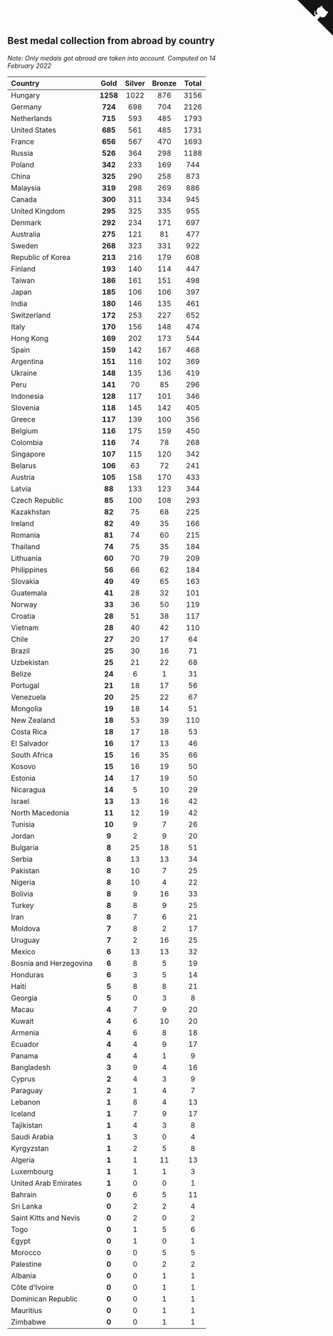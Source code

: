 ## Best medal collection from abroad by country

*Note: Only medals got abroad are taken into account.*
*Computed on 14 February 2022*

| Country | Gold | Silver | Bronze | Total |
| :--- | :--: | :--: | :--: | :--: |
| Hungary | **1258** | 1022 | 876 | 3156 |
| Germany | **724** | 698 | 704 | 2126 |
| Netherlands | **715** | 593 | 485 | 1793 |
| United States | **685** | 561 | 485 | 1731 |
| France | **656** | 567 | 470 | 1693 |
| Russia | **526** | 364 | 298 | 1188 |
| Poland | **342** | 233 | 169 | 744 |
| China | **325** | 290 | 258 | 873 |
| Malaysia | **319** | 298 | 269 | 886 |
| Canada | **300** | 311 | 334 | 945 |
| United Kingdom | **295** | 325 | 335 | 955 |
| Denmark | **292** | 234 | 171 | 697 |
| Australia | **275** | 121 | 81 | 477 |
| Sweden | **268** | 323 | 331 | 922 |
| Republic of Korea | **213** | 216 | 179 | 608 |
| Finland | **193** | 140 | 114 | 447 |
| Taiwan | **186** | 161 | 151 | 498 |
| Japan | **185** | 106 | 106 | 397 |
| India | **180** | 146 | 135 | 461 |
| Switzerland | **172** | 253 | 227 | 652 |
| Italy | **170** | 156 | 148 | 474 |
| Hong Kong | **169** | 202 | 173 | 544 |
| Spain | **159** | 142 | 167 | 468 |
| Argentina | **151** | 116 | 102 | 369 |
| Ukraine | **148** | 135 | 136 | 419 |
| Peru | **141** | 70 | 85 | 296 |
| Indonesia | **128** | 117 | 101 | 346 |
| Slovenia | **118** | 145 | 142 | 405 |
| Greece | **117** | 139 | 100 | 356 |
| Belgium | **116** | 175 | 159 | 450 |
| Colombia | **116** | 74 | 78 | 268 |
| Singapore | **107** | 115 | 120 | 342 |
| Belarus | **106** | 63 | 72 | 241 |
| Austria | **105** | 158 | 170 | 433 |
| Latvia | **88** | 133 | 123 | 344 |
| Czech Republic | **85** | 100 | 108 | 293 |
| Kazakhstan | **82** | 75 | 68 | 225 |
| Ireland | **82** | 49 | 35 | 166 |
| Romania | **81** | 74 | 60 | 215 |
| Thailand | **74** | 75 | 35 | 184 |
| Lithuania | **60** | 70 | 79 | 209 |
| Philippines | **56** | 66 | 62 | 184 |
| Slovakia | **49** | 49 | 65 | 163 |
| Guatemala | **41** | 28 | 32 | 101 |
| Norway | **33** | 36 | 50 | 119 |
| Croatia | **28** | 51 | 38 | 117 |
| Vietnam | **28** | 40 | 42 | 110 |
| Chile | **27** | 20 | 17 | 64 |
| Brazil | **25** | 30 | 16 | 71 |
| Uzbekistan | **25** | 21 | 22 | 68 |
| Belize | **24** | 6 | 1 | 31 |
| Portugal | **21** | 18 | 17 | 56 |
| Venezuela | **20** | 25 | 22 | 67 |
| Mongolia | **19** | 18 | 14 | 51 |
| New Zealand | **18** | 53 | 39 | 110 |
| Costa Rica | **18** | 17 | 18 | 53 |
| El Salvador | **16** | 17 | 13 | 46 |
| South Africa | **15** | 16 | 35 | 66 |
| Kosovo | **15** | 16 | 19 | 50 |
| Estonia | **14** | 17 | 19 | 50 |
| Nicaragua | **14** | 5 | 10 | 29 |
| Israel | **13** | 13 | 16 | 42 |
| North Macedonia | **11** | 12 | 19 | 42 |
| Tunisia | **10** | 9 | 7 | 26 |
| Jordan | **9** | 2 | 9 | 20 |
| Bulgaria | **8** | 25 | 18 | 51 |
| Serbia | **8** | 13 | 13 | 34 |
| Pakistan | **8** | 10 | 7 | 25 |
| Nigeria | **8** | 10 | 4 | 22 |
| Bolivia | **8** | 9 | 16 | 33 |
| Turkey | **8** | 8 | 9 | 25 |
| Iran | **8** | 7 | 6 | 21 |
| Moldova | **7** | 8 | 2 | 17 |
| Uruguay | **7** | 2 | 16 | 25 |
| Mexico | **6** | 13 | 13 | 32 |
| Bosnia and Herzegovina | **6** | 8 | 5 | 19 |
| Honduras | **6** | 3 | 5 | 14 |
| Haiti | **5** | 8 | 8 | 21 |
| Georgia | **5** | 0 | 3 | 8 |
| Macau | **4** | 7 | 9 | 20 |
| Kuwait | **4** | 6 | 10 | 20 |
| Armenia | **4** | 6 | 8 | 18 |
| Ecuador | **4** | 4 | 9 | 17 |
| Panama | **4** | 4 | 1 | 9 |
| Bangladesh | **3** | 9 | 4 | 16 |
| Cyprus | **2** | 4 | 3 | 9 |
| Paraguay | **2** | 1 | 4 | 7 |
| Lebanon | **1** | 8 | 4 | 13 |
| Iceland | **1** | 7 | 9 | 17 |
| Tajikistan | **1** | 4 | 3 | 8 |
| Saudi Arabia | **1** | 3 | 0 | 4 |
| Kyrgyzstan | **1** | 2 | 5 | 8 |
| Algeria | **1** | 1 | 11 | 13 |
| Luxembourg | **1** | 1 | 1 | 3 |
| United Arab Emirates | **1** | 0 | 0 | 1 |
| Bahrain | **0** | 6 | 5 | 11 |
| Sri Lanka | **0** | 2 | 2 | 4 |
| Saint Kitts and Nevis | **0** | 2 | 0 | 2 |
| Togo | **0** | 1 | 5 | 6 |
| Egypt | **0** | 1 | 0 | 1 |
| Morocco | **0** | 0 | 5 | 5 |
| Palestine | **0** | 0 | 2 | 2 |
| Albania | **0** | 0 | 1 | 1 |
| Côte d'Ivoire | **0** | 0 | 1 | 1 |
| Dominican Republic | **0** | 0 | 1 | 1 |
| Mauritius | **0** | 0 | 1 | 1 |
| Zimbabwe | **0** | 0 | 1 | 1 |


<a href="https://github.com/jonatanklosko/wca_statistics" class="github-corner" aria-label="View source on Github"><svg width="80" height="80" viewBox="0 0 250 250" style="fill:#151513; color:#fff; position: absolute; top: 0; border: 0; right: 0;" aria-hidden="true"><path d="M0,0 L115,115 L130,115 L142,142 L250,250 L250,0 Z"></path><path d="M128.3,109.0 C113.8,99.7 119.0,89.6 119.0,89.6 C122.0,82.7 120.5,78.6 120.5,78.6 C119.2,72.0 123.4,76.3 123.4,76.3 C127.3,80.9 125.5,87.3 125.5,87.3 C122.9,97.6 130.6,101.9 134.4,103.2" fill="currentColor" style="transform-origin: 130px 106px;" class="octo-arm"></path><path d="M115.0,115.0 C114.9,115.1 118.7,116.5 119.8,115.4 L133.7,101.6 C136.9,99.2 139.9,98.4 142.2,98.6 C133.8,88.0 127.5,74.4 143.8,58.0 C148.5,53.4 154.0,51.2 159.7,51.0 C160.3,49.4 163.2,43.6 171.4,40.1 C171.4,40.1 176.1,42.5 178.8,56.2 C183.1,58.6 187.2,61.8 190.9,65.4 C194.5,69.0 197.7,73.2 200.1,77.6 C213.8,80.2 216.3,84.9 216.3,84.9 C212.7,93.1 206.9,96.0 205.4,96.6 C205.1,102.4 203.0,107.8 198.3,112.5 C181.9,128.9 168.3,122.5 157.7,114.1 C157.9,116.9 156.7,120.9 152.7,124.9 L141.0,136.5 C139.8,137.7 141.6,141.9 141.8,141.8 Z" fill="currentColor" class="octo-body"></path></svg></a><style>.github-corner:hover .octo-arm{animation:octocat-wave 560ms ease-in-out}@keyframes octocat-wave{0%,100%{transform:rotate(0)}20%,60%{transform:rotate(-25deg)}40%,80%{transform:rotate(10deg)}}@media (max-width:500px){.github-corner:hover .octo-arm{animation:none}.github-corner .octo-arm{animation:octocat-wave 560ms ease-in-out}}</style>
